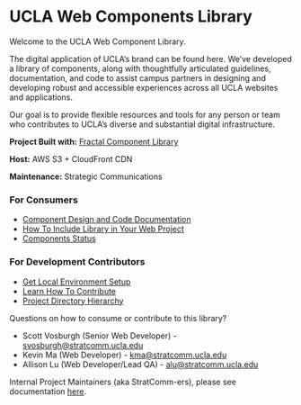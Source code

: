 # UCLA Web Components Library

Welcome to the UCLA Web Component Library.

The digital application of UCLA’s brand can be found here. We’ve developed a library of components, along with thoughtfully articulated guidelines, documentation, and code to assist campus partners in designing and developing robust and accessible experiences across all UCLA websites and applications.

Our goal is to provide flexible resources and tools for any person or team who contributes to UCLA’s diverse and substantial digital infrastructure.

**Project Built with:** [Fractal Component Library](https://fractal.build/)

**Host:** AWS S3 + CloudFront CDN

**Maintenance:** Strategic Communications

### For Consumers
- [Component Design and Code Documentation](https://webcomponents.ucla.edu/)
- [How To Include Library in Your Web Project](https://webcomponents.ucla.edu/build/1.0.0-beta.7/docs/installation/download.html)
- [Components Status](./docs/consumers/componentStatus.md)

### For Development Contributors
- [Get Local Environment Setup](./docs/contributors/getSetup.md)
- [Learn How To Contribute](./docs/contributors/howToContribute.md)
- [Project Directory Hierarchy](./docs/contributors/projectHierarchy.md)

Questions on how to consume or contribute to this library?
- Scott Vosburgh (Senior Web Developer) - svosburgh@stratcomm.ucla.edu
- Kevin Ma (Web Developer) - kma@stratcomm.ucla.edu
- Allison Lu (Web Developer/Lead QA) - alu@stratcomm.ucla.edu

Internal Project Maintainers (aka StratComm-ers), please see documentation [here](./docs/internal/tableofcontents.md).
